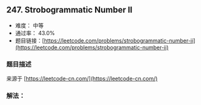 ## 247. Strobogrammatic Number II

- 难度： 中等
- 通过率： 43.0%
- 题目链接：[https://leetcode.com/problems/strobogrammatic-number-ii](https://leetcode.com/problems/strobogrammatic-number-ii)


### 题目描述

来源于 [https://leetcode-cn.com/](https://leetcode-cn.com/)



### 解法：